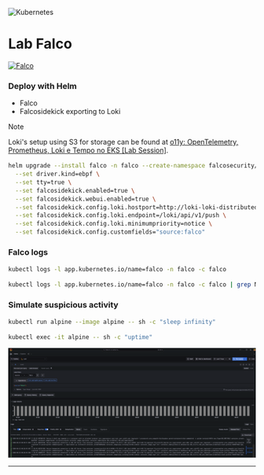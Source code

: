 ![Kubernetes](https://img.shields.io/badge/kubernetes-%23326ce5.svg?style=for-the-badge&logo=kubernetes&logoColor=white)

# Lab Falco

[![Falco](https://falco.org/img/brand/falco-horizontal-color.svg)](https://falco.org)

### Deploy with Helm

- Falco
- Falcosidekick exporting to Loki

> [!NOTE]
> Loki's setup using S3 for storage can be found at [o11y: OpenTelemetry, Prometheus, Loki e Tempo no EKS [Lab Session]](https://dev.to/aws-builders/o11y-opentelemetry-prometheus-loki-e-tempo-no-eks-lab-session-2o4b).

```sh
helm upgrade --install falco -n falco --create-namespace falcosecurity/falco \
  --set driver.kind=ebpf \
  --set tty=true \
  --set falcosidekick.enabled=true \
  --set falcosidekick.webui.enabled=true \
  --set falcosidekick.config.loki.hostport=http://loki-loki-distributed-gateway.o11y.svc.cluster.local:80 \
  --set falcosidekick.config.loki.endpoint=/loki/api/v1/push \
  --set falcosidekick.config.loki.minimumpriority=notice \
  --set falcosidekick.config.customfields="source:falco"
```

### Falco logs

```sh
kubectl logs -l app.kubernetes.io/name=falco -n falco -c falco
```
```sh
kubectl logs -l app.kubernetes.io/name=falco -n falco -c falco | grep Notice
```

### Simulate suspicious activity

```sh
kubectl run alpine --image alpine -- sh -c "sleep infinity"
```
```sh
kubectl exec -it alpine -- sh -c "uptime"
```

![Grafana_Loki](./img/Loki.png)

---